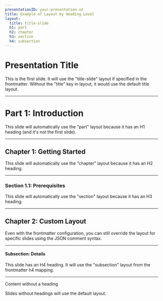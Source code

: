 ```yaml
---
presentationID: your-presentation-id
title: Example of Layout by Heading Level
layout:
  title: title-slide
  h1: part
  h2: chapter
  h3: section
  h4: subsection
---
```


# Presentation Title

This is the first slide. It will use the "title-slide" layout if specified in the frontmatter.
Without the "title" key in layout, it would use the default title layout.

---

# Part 1: Introduction

This slide will automatically use the "part" layout because it has an H1 heading (and it's not the first slide).

---

## Chapter 1: Getting Started

This slide will automatically use the "chapter" layout because it has an H2 heading.

---

### Section 1.1: Prerequisites

This slide will automatically use the "section" layout because it has an H3 heading.

---

<!-- {"layout": "custom-layout"} -->

## Chapter 2: Custom Layout

Even with the frontmatter configuration, you can still override the layout for specific slides using the JSON comment syntax.

---

#### Subsection: Details

This slide has an H4 heading. It will use the "subsection" layout from the frontmatter h4 mapping.

---

Content without a heading

Slides without headings will use the default layout.